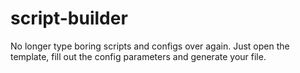 # script-builder

No longer type boring scripts and configs over again. Just open the template, fill out the config parameters and generate your file.